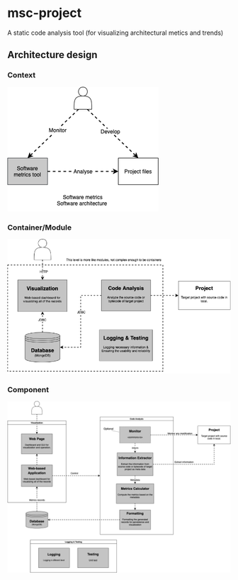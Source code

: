 # msc-project
A static code analysis tool (for visualizing architectural metics and trends)

## Architecture design

### Context
![C4](./design/C4-Context.png)

### Container/Module
![C4](./design/C4-Container.png)

### Component
![C4](./design/C4-Component.png)
